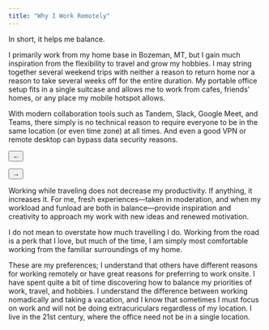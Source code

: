 ```yaml
---
title: "Why I Work Remotely"
---
```


In short, it helps me balance.

I primarily work from my home base in Bozeman, MT, but I gain much inspiration
from the flexibility to travel and grow my hobbies. I may string together
several weekend trips with neither a reason to return home nor a reason to
take several weeks off for the entire duration. My portable office setup fits
in a single suitcase and allows me to work from cafes, friends' homes, or
any place my mobile hotspot allows.

With modern collaboration tools such as Tandem, Slack, Google Meet, and Teams,
there simply is no technical reason to require everyone to be in the same
location (or even time zone) at all times. And even a good VPN or remote
desktop can bypass data security reasons.

<script style="text/javascript">
// Set filenames and captions.
var filenames = ["park.jpg", "focusnye.jpg", "nyc", "millelacs.jpg"];
var captions = [
  "Coding in the park on a beautiful Montana day.",
  "Ringing in the new year at Lindy Focus in Asheville, NC. I spent a week working from a hotel suite during the day and dancing all night!",
  "Exploring NYC. I worked from my friend's apartment and enjoyed getting to know new nightlife.",
  "Camping at Mille Lacs, MN. This trip included both a week of actual time off for a family ruinion and another week working from a friend's house."
];

// Index of the displayed image and caption.
var idx = 0;

// Functions to update the image and caption.
function updateImage(){
  document.getElementById("galleryimage").src = "{../assets/" + filenames[idx]
  document.getElementById("gallerycaption").innerText = captions[idx]
}
function prevImage(){
  if(idx > 0){
    idx--;
  } else {
    idx = filenames.length - 1
  }
  updateImage();
}
function nextImage(){
  if(idx < filenames.length - 1
    idx++;
  } else {
    idx = 0
  }
  updateImage();
}
</script>
<button name="previmage" id="previmage" onclick="prevImage()">&larr;</button>
<img id="galleryimage" src="" alt="" />
<p id="gallerycaption"></p>
<button name="nextimage" id="nextimage" onclick="nextImage()">&rarr;</button>
<script style="text/javascript">
updateImage();
</script>

Working while traveling does not decrease my productivity. If anything, it
increases it. For me, fresh experiences&mdash;taken in moderation, and when
my workload and funload are both in balance&mdash;provide inspiration and
creativity to approach my work with new ideas and renewed motivation.

I do not mean to overstate how much travelling I do. Working from the road is
a perk that I love, but much of the time, I am simply most comfortable working
from the familiar surroundings of my home.

These are my preferences; I understand that others have different reasons for
working remotely or have great reasons for preferring to work onsite. I have
spent quite a bit of time discovering how to balance my priorities of work,
travel, and hobbies. I understand the difference between working nomadically
and taking a vacation, and I know that sometimes I must focus on work and will
not be doing extracuriculars regardless of my location. I live in the 21st
century, where the office need not be in a single location.


